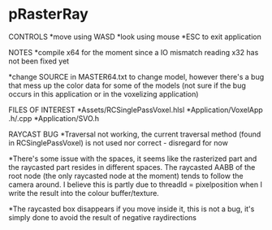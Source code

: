 # pRasterRay

CONTROLS
*move using WASD
*look using mouse
*ESC to exit application

NOTES
*compile x64 for the moment since a IO mismatch reading x32 has not been fixed yet

*change SOURCE in MASTER64.txt to change model, however there's a bug that mess up
the color data for some of the models (not sure if the bug occurs in this application
or in the voxelizing application)

FILES OF INTEREST
*Assets/RCSinglePassVoxel.hlsl
*Application/VoxelApp .h/.cpp
*Application/SVO.h

RAYCAST BUG
*Traversal not working, the current traversal method (found in RCSinglePassVoxel)
is not used nor correct - disregard for now

*There's some issue with the spaces, it seems like the rasterized part
and the raycasted part resides in different spaces. The raycasted AABB of the
root node (the only raycasted node at the moment) tends to follow the camera
around. I believe this is partly due to threadId = pixelposition when I write the 
result into the colour buffer/texture.

*The raycasted box disappears if you move inside it, this is not a bug, it's simply
done to avoid the result of negative raydirections